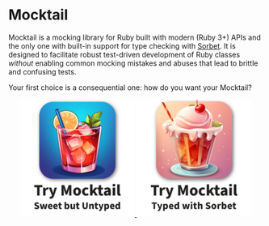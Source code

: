 # Mocktail

Mocktail is a mocking library for Ruby built with modern (Ruby 3+) APIs and the
only one with built-in support for type checking with
[Sorbet](https://sorbet.org).  It is designed to facilitate robust test-driven
development of Ruby classes _without_ enabling common mocking mistakes and
abuses that lead to brittle and confusing tests.

Your first choice is a consequential one: how do you want your Mocktail?

<p align="center" width="100%">
  <a href="/docs/installation_untyped.md">
    <img src="docs/img/mocktail_untyped.jpg" width="45%" alt="Try Mocktail without type checking">
  </a>
  <a href="/docs/installation_sorbet.md">
    <img src="docs/img/mocktail_sorbet.jpg" width="45%" alt="Try Mocktail with Sorbet type checking">
  </a>
</p>

